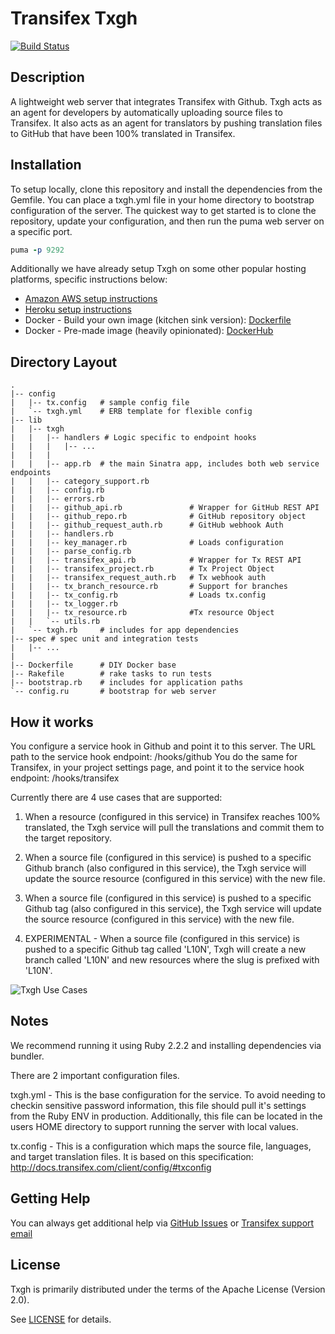 Transifex Txgh
====

[![Build Status](https://travis-ci.org/transifex/txgh.svg?branch=devel)](https://travis-ci.org/transifex/txgh)

Description
---
A lightweight web server that integrates Transifex with Github.  Txgh acts as an agent for developers by automatically uploading source files to Transifex.  It also acts as an agent for translators by pushing translation files to GitHub that have been 100% translated in Transifex.

Installation
---
To setup locally, clone this repository and install the dependencies from the Gemfile. You can place a txgh.yml file in your home directory to bootstrap configuration of the server.  The quickest way to get started is to clone the repository, update your configuration, and then run the puma web server on a specific port.
```ruby
puma -p 9292
```

Additionally we have already setup Txgh on some other popular hosting platforms, specific instructions below:

- [Amazon AWS setup instructions](http://docs.transifex.com/integrations/github/#sample-setup-of-txgh)
- [Heroku setup instructions](https://www.transifex.com/blog/2015/bridging-github-and-transifex-with-txgh/)
- Docker - Build your own image (kitchen sink version): [Dockerfile](https://github.com/transifex/txgh/blob/devel/Dockerfile)
- Docker - Pre-made image (heavily opinionated): [DockerHub](https://hub.docker.com/r/mjjacko/txgh/)

Directory Layout
---
```
.
|-- config
|   |-- tx.config   # sample config file
|   `-- txgh.yml    # ERB template for flexible config
|-- lib
|   |-- txgh
|   |   |-- handlers # Logic specific to endpoint hooks
|   |   |   |-- ...
|   |   |
|   |   |-- app.rb  # the main Sinatra app, includes both web service endpoints
|   |   |-- category_support.rb
|   |   |-- config.rb
|   |   |-- errors.rb
|   |   |-- github_api.rb               # Wrapper for GitHub REST API
|   |   |-- github_repo.rb              # GitHub repository object
|   |   |-- github_request_auth.rb      # GitHub webhook Auth
|   |   |-- handlers.rb
|   |   |-- key_manager.rb              # Loads configuration
|   |   |-- parse_config.rb
|   |   |-- transifex_api.rb            # Wrapper for Tx REST API
|   |   |-- transifex_project.rb        # Tx Project Object
|   |   |-- transifex_request_auth.rb   # Tx webhook auth
|   |   |-- tx_branch_resource.rb       # Support for branches
|   |   |-- tx_config.rb                # Loads tx.config
|   |   |-- tx_logger.rb
|   |   |-- tx_resource.rb              #Tx resource Object
|   |   `-- utils.rb
|   `-- txgh.rb     # includes for app dependencies
|-- spec # spec unit and integration tests
|   |-- ...
|
|-- Dockerfile      # DIY Docker base
|-- Rakefile        # rake tasks to run tests
|-- bootstrap.rb    # includes for application paths
`-- config.ru       # bootstrap for web server
```


How it works
---

You configure a service hook in Github and point it to this server. The URL path to the service hook endpoint: /hooks/github
You do the same for Transifex, in your project settings page, and point it to the service hook endpoint: /hooks/transifex

Currently there are 4 use cases that are supported:

1) When a resource (configured in this service) in Transifex reaches 100% translated, the Txgh service will pull the translations and commit them to the target repository.

2) When a source file (configured in this service) is pushed to a specific Github branch (also configured in this service), the Txgh service will update the source resource (configured in this service) with the new file.

3) When a source file (configured in this service) is pushed to a specific Github tag (also configured in this service), the Txgh service will update the source resource (configured in this service) with the new file.

4) EXPERIMENTAL - When a source file (configured in this service) is pushed to a specific Github tag called 'L10N', Txgh will create a new branch called 'L10N' and new resources where the slug is prefixed with 'L10N'.

![Txgh Use Cases](https://www.gliffy.com/go/publish/image/9483799/L.png)


Notes
---

We recommend running it using Ruby 2.2.2 and installing dependencies via bundler.

There are 2 important configuration files.

txgh.yml - This is the base configuration for the service.  To avoid needing to checkin sensitive password information, this file should pull it's settings from the Ruby ENV in production.  Additionally, this file can be located in the users HOME directory to support running the server with local values.


tx.config - This is a configuration which maps the source file, languages, and target translation files.  It is based on this specification: http://docs.transifex.com/client/config/#txconfig

Getting Help
---
You can always get additional help via [GitHub Issues](https://github.com/transifex/txgh/issues) or [Transifex support email](support@transifex.com)

License
---
Txgh is primarily distributed under the terms of the Apache License (Version 2.0).

See [LICENSE](https://github.com/transifex/txgh/blob/master/LICENSE) for details.



